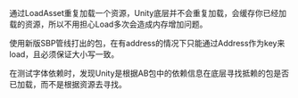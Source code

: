 通过LoadAsset重复加载一个资源，Unity底层并不会重复加载，会缓存你已经加载的资源，所以不用担心Load多次会造成内存增加问题。

使用新版SBP管线打出的包，在有address的情况下只能通过Address作为key来load，且必须保证大小写一致。

在测试字体依赖时，发现Unity是根据AB包中的依赖信息在底层寻找抵赖的包是否已加载，而不是根据资源去寻找。

